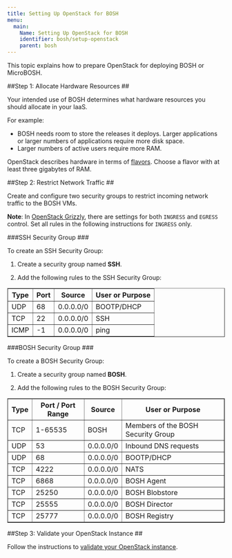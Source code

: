 ```yaml
---
title: Setting Up OpenStack for BOSH
menu:
  main:
    Name: Setting Up OpenStack for BOSH
    identifier: bosh/setup-openstack
    parent: bosh
---
```


This topic explains how to prepare OpenStack for deploying BOSH or MicroBOSH.

##<a id="hardware"></a>Step 1: Allocate Hardware Resources ##

Your intended use of BOSH determines what hardware resources you should allocate
in your IaaS.

For example:

* BOSH needs room to store the releases it deploys.
Larger applications or larger numbers of applications require more disk space.
* Larger numbers of active users require more RAM.

OpenStack describes hardware in terms of
[flavors](http://docs.openstack.org/trunk/openstack-ops/content/flavors.html).
Choose a flavor with at least three gigabytes of RAM.

##<a id="traffic"></a>Step 2: Restrict Network Traffic ##

Create and configure two security groups to restrict incoming network traffic to
the BOSH VMs.

<p class="note"><strong>Note</strong>: In <a href="https://www.openstack.org/software/grizzly/">OpenStack Grizzly</a>, there are settings for both <code>INGRESS</code> and <code>EGRESS</code> control.
Set all rules in the following instructions for <code>INGRESS</code> only.

###<a id="ssh"></a>SSH Security Group ###

To create an SSH Security Group:

1. Create a security group named **SSH**.

1. Add the following rules to the SSH Security Group:

<table border="1" class="nice" >
  <tr><th>Type</th><th>Port</th><th>Source</th><th>User or Purpose</th></tr>
  <tr><td>UDP</td><td>68</td><td>0.0.0.0/0</td><td>BOOTP/DHCP</td></tr>
  <tr><td>TCP</td><td>22</td><td>0.0.0.0/0</td><td>SSH</td></tr>
  <tr><td>ICMP</td><td>-1</td><td>0.0.0.0/0</td><td>ping</td></tr>
</table>

###<a id="bosh"></a>BOSH Security Group ###

To create a BOSH Security Group:

1. Create a security group named **BOSH**.

1. Add the following rules to the BOSH Security Group:

<table border="1" class="nice" >
  <tr><th>Type</th><th>Port / Port Range</th><th>Source</th><th>User or Purpose</th></tr>
  <tr><td>TCP</td><td>1-65535</td><td>BOSH</td><td>Members of the BOSH Security Group</td></tr>
  <tr><td>UDP</td><td>53</td><td>0.0.0.0/0</td><td>Inbound DNS requests</td></tr>
  <tr><td>UDP</td><td>68</td><td>0.0.0.0/0</td><td>BOOTP/DHCP</td></tr>
  <tr><td>TCP</td><td>4222</td><td>0.0.0.0/0</td><td>NATS</td></tr>
  <tr><td>TCP</td><td>6868</td><td>0.0.0.0/0</td><td>BOSH Agent</td></tr>
  <tr><td>TCP</td><td>25250</td><td>0.0.0.0/0</td><td>BOSH Blobstore</td></tr>
  <tr><td>TCP</td><td>25555</td><td>0.0.0.0/0</td><td>BOSH Director</td></tr>
  <tr><td>TCP</td><td>25777</td><td>0.0.0.0/0</td><td>BOSH Registry</td></tr>
</table>

##<a id="validate"></a>Step 3: Validate your OpenStack Instance ##

Follow the instructions to [validate your OpenStack instance](../deploying/openstack/validate_openstack.html).